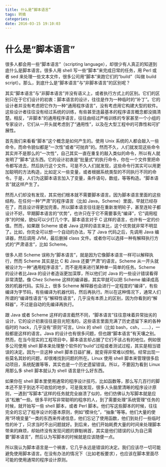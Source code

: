 ```yaml
---
title: 什么是“脚本语言”
tags: 转摘
categories: 
date: 2016-03-15 19:10:03
---
```


# 什么是“脚本语言”

很多人都会用一些“脚本语言”（scripting language），却很少有人真正的知道到底什么是脚本语言。很多人用 shell 写一些“脚本”来完成日常的任务，用 Perl 或者 sed 来处理一些文本文件，很多公司用“脚本”来跑它们的“build”（叫做 build script）。那么，到底什么是“脚本语言”与“非脚本语言”的区别呢？
<!--more-->

其实“脚本语言”与“非脚本语言”并没有语义上，或者执行方式上的区别。它们的区别只在于它们设计的初衷：脚本语言的设计，往往是作为一种临时的“补丁”。它的设计者并没有考虑把它作为一种“通用程序语言”，没有考虑用它构建大型的软件。这些设计者往往没有经过系统的训练，有些甚至连最基本的程序语言概念都没搞清楚。相反，“非脚本”的通用程序语言，往往由经过严格训练的专家甚至一个小组的专家设计，它们从一开头就考虑到了“通用性”，以及在大型工程中的可靠性和可扩展性。

首先我们来看看“脚本”这个概念是如何产生的。使用 Unix 系统的人都会敲入一些命令，而命令貌似都是“一次性”或者“可抛弃”的。然而不久，人们就发现这些命令其实并不是那么的“一次性”，自己其实一直在重复的敲入类似的命令，所以有人就发明了“脚本”这东西。它的设计初衷是“批量式”的执行命令，你在一个文件里把命令都写进去，然后执行这个文件。可是不久人们就发现，这些命令行其实可以用更加聪明的方法构造，比如定义一些变量，或者根据系统类型的不同执行不同的命令。于是，人们为这脚本语言加入了变量，条件语句，数组，等等构造。“脚本语言”就这样产生了。

然而人们却没有发现，其实他们根本就不需要脚本语言。因为脚本语言里面的这些结构，在任何一种“严肃”的程序语言（比如 Java，Scheme）里面，早就已经存在了，而且设计得更加完善。所以脚本语言往往是在重新发明轮子，甚至连轮子都设计不好。早期脚本语言的“优势”，也许只在于它不需要事先“编译”，它“调用程序”的时候，貌似可以少打几个字。脚本语言对于 C 这样的语言，也许有一定的价值。然而，如果跟 Scheme 或者 Java 这样的语言来比，这个优势就非常不明显了。比如，你完全可以想一个自动的办法，写了 Java 代码之后，先调用 Java 编译器，然后调用 JVM，最后删掉 class 文件。或者你可以选择一种有解释执行方式的“严肃语言”，比如 Scheme。

很多人把 Scheme 误称为“脚本语言”，就是因为它像脚本语言一样可以解释执行，然而 Scheme 其实是比 C 和 Java 还要“严肃”的语言。Scheme 从一开头就被设计为一种“通用程序语言”，而不是用来进行某种单一简单的任务。Scheme 的设计者比Java 的设计者造诣更加深厚，所以他们对 Java 的一些设计错误看得非常清楚。像 Chez Scheme 这样的编译器，其实早就可以把 Scheme 编译成高效的机器代码。实际上，很多 Scheme 解释器也会进行一定程度的“编译”，有些编译为字节码，有些编译为机器代码，然后再执行。所以在这种情况下，通常人们所谓的“编译性语言”与“解释性语言”，几乎没有本质上的区别，因为你看到的“解释器”，不过是自动的先编译再执行。

跟 Java 或者 Scheme 这样的语言截然不同，“脚本语言”往往意味着异常拙劣的设计，它的设计初衷往往是目光短浅的。这些语言里面充满了历史遗留下来的各种临时的 hack，几乎没有“原则”可言。Unix 的 shell（比如 bash，csh，……），一般都是这样的语言。Java 的设计也有很多问题，但也跟“脚本语言”有天壤之别。然而，在当今现实的工程项目中，脚本语言却占据了它们不该占有的地位。例如很多公司使用 shell 脚本来处理整个软件的“build”过程或者测试过程，其实是相当错误的决定。因为一旦这种 shell 脚本日益扩展，就变得非常难以控制。经常出现一些莫名其妙的问题，却很难找到问题的所在。Linux 使用 shell 脚本来管理很多启动项目，系统配置等等，其实也是一个历史遗留错误。所以，不要因为看到 Linux 用那么多 shell 脚本就认为 shell 语言是什么好东西。

如果你在 shell 脚本里使用通常的程序设计技巧，比如函数等，那么写几百行的脚本还不至于到达不可收拾的地步。可是我发现，很多人头脑里清晰的程序设计原则，一遇到“写脚本”这样的任务就完全崩溃了似的，他们仿佛认为写脚本就是应该“松散”一些。很多平时写非常聪明的程序的人，到了需要处理“系统管理”任务的时候，就开始写一些 shell 脚本，或者 Perl 脚本。他们写这些脚本的时候，往往完全的忘记了程序设计的基本原则，例如“模块化”，“抽象”等等。他们大量的使用“环境变量”一类的东西来传递信息，他们忘记了使用函数，他们到处打一些临时性的补丁，只求当时不出问题就好。到后来，他们开始耗费大量的时间来处理脚本带来的麻烦，却始终没有发现问题的罪魁祸首，其实是他们错误的认为自己需要“脚本语言”，然后认为写脚本的时候就是应该随便一点。

所以我认为脚本语言是一个祸害，它几乎永远是错误的决定。我们应该尽一切可能避免使用脚本语言。在没有办法的情况下（比如老板要求），也应该在脚本里面尽可能的使用通常的程序设计原则。
